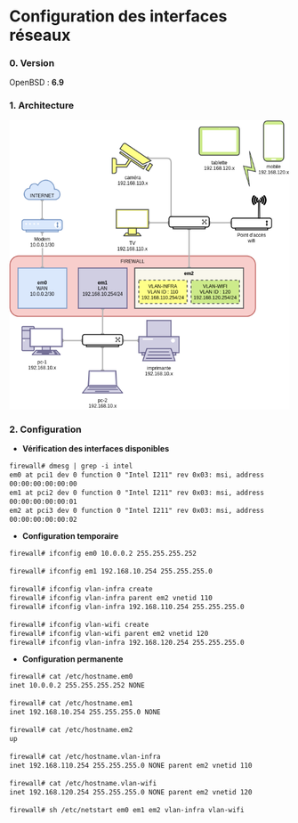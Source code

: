 Configuration des interfaces réseaux
===

### 0. Version
OpenBSD : **6.9**

### 1. Architecture

![Exemple d'architecture](../../.img/networking/example_architecture.png)

### 2. Configuration

- **Vérification des interfaces disponibles**

```shell
firewall# dmesg | grep -i intel
em0 at pci1 dev 0 function 0 "Intel I211" rev 0x03: msi, address 00:00:00:00:00:00
em1 at pci2 dev 0 function 0 "Intel I211" rev 0x03: msi, address 00:00:00:00:00:01
em2 at pci3 dev 0 function 0 "Intel I211" rev 0x03: msi, address 00:00:00:00:00:02
```

- **Configuration temporaire**
```shell
firewall# ifconfig em0 10.0.0.2 255.255.255.252

firewall# ifconfig em1 192.168.10.254 255.255.255.0

firewall# ifconfig vlan-infra create
firewall# ifconfig vlan-infra parent em2 vnetid 110
firewall# ifconfig vlan-infra 192.168.110.254 255.255.255.0

firewall# ifconfig vlan-wifi create
firewall# ifconfig vlan-wifi parent em2 vnetid 120
firewall# ifconfig vlan-infra 192.168.120.254 255.255.255.0
```

- **Configuration permanente**
```shell
firewall# cat /etc/hostname.em0
inet 10.0.0.2 255.255.255.252 NONE

firewall# cat /etc/hostname.em1
inet 192.168.10.254 255.255.255.0 NONE

firewall# cat /etc/hostname.em2
up

firewall# cat /etc/hostname.vlan-infra
inet 192.168.110.254 255.255.255.0 NONE parent em2 vnetid 110

firewall# cat /etc/hostname.vlan-wifi
inet 192.168.120.254 255.255.255.0 NONE parent em2 vnetid 120

firewall# sh /etc/netstart em0 em1 em2 vlan-infra vlan-wifi
```
